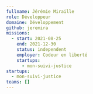 ```yaml
---
fullname: Jérémie Miraille
role: Développeur
domaine: Développement
github: jeremira
missions:
  - start: 2021-08-25
    end: 2021-12-30
    status: independent
    employer: Codeur en liberté
    startups:
      - mon-suivi-justice
startups:
  - mon-suivi-justice
teams: []
---
```

